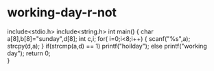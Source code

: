 # working-day-r-not
include<stdio.h>
include<string.h>
int main()
{
char a[8],b[8]="sunday",d[8];
int c,i;
for( i=0;i<8;i++)
{
scanf("%s",a);
strcpy(d,a);
}
if(strcmp(a,d) == 1)
printf("hoilday");
else 
printf("working day");
return 0;    
}
